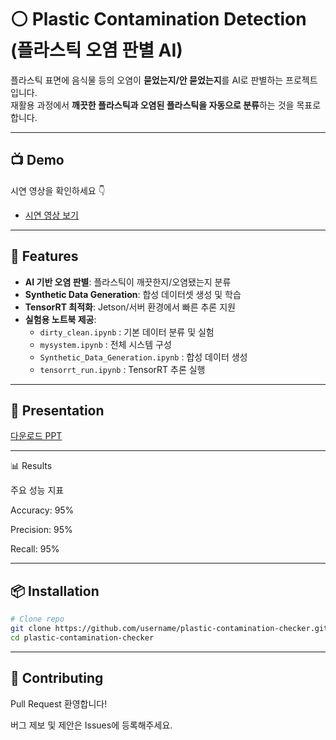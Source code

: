 # ⚪ Plastic Contamination Detection (플라스틱 오염 판별 AI)

플라스틱 표면에 음식물 등의 오염이 **묻었는지/안 묻었는지**를 AI로 판별하는 프로젝트입니다.  
재활용 과정에서 **깨끗한 플라스틱과 오염된 플라스틱을 자동으로 분류**하는 것을 목표로 합니다.

---

## 📺 Demo
시연 영상을 확인하세요 👇  
- [시연 영상 보기](https://youtu.be/your-demo-link)  

---

## 🚀 Features
- **AI 기반 오염 판별**: 플라스틱이 깨끗한지/오염됐는지 분류
- **Synthetic Data Generation**: 합성 데이터셋 생성 및 학습
- **TensorRT 최적화**: Jetson/서버 환경에서 빠른 추론 지원
- **실험용 노트북 제공**:  
  - `dirty_clean.ipynb` : 기본 데이터 분류 및 실험  
  - `mysystem.ipynb` : 전체 시스템 구성  
  - `Synthetic_Data_Generation.ipynb` : 합성 데이터 생성  
  - `tensorrt_run.ipynb` : TensorRT 추론 실행  

---

## 📑 Presentation
[다운로드 PPT](Contamination-Chcker.pptx)

---

📊 Results

주요 성능 지표 

Accuracy: 95%

Precision: 95%

Recall: 95%

---

## 📦 Installation

```bash
# Clone repo
git clone https://github.com/username/plastic-contamination-checker.git
cd plastic-contamination-checker
```

---

## 🤝 Contributing

Pull Request 환영합니다!

버그 제보 및 제안은 Issues에 등록해주세요.
